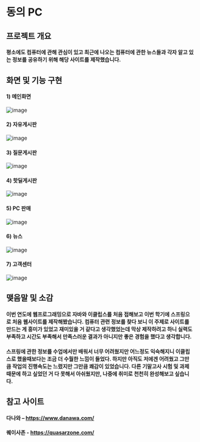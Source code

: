 동의 PC
==
## 프로젝트 개요
#### 평소에도 컴퓨터에 관해 관심이 있고 최근에 나오는 컴퓨터에 관한 뉴스들과     각자 알고 있는 정보를 공유하기 위해 해당 사이트를 제작했습니다.

## 화면 및 기능 구현
#### 1) 메인화면
![image](https://user-images.githubusercontent.com/101075026/209258979-b56cb5e0-0280-49db-83c4-e28fdbb1c7f1.png)

#### 2) 자유게시판
![image](https://user-images.githubusercontent.com/101075026/209259120-0d38622e-0fb5-48b4-aec6-bf4853056489.png)

#### 3) 질문게시판
![image](https://user-images.githubusercontent.com/101075026/209259131-365872c9-7e37-45b6-a8e5-4384fa20949a.png)

#### 4) 핫딜게시판
![image](https://user-images.githubusercontent.com/101075026/209259139-9069a8ae-f17a-4a30-a504-9b0590d54421.png)

#### 5) PC 판매
![image](https://user-images.githubusercontent.com/101075026/209259152-42a462e0-98f1-468c-bf39-23ae30201d13.png)
  
#### 6) 뉴스
![image](https://user-images.githubusercontent.com/101075026/209259155-c600ca50-6b8e-4d76-9963-05189e4f7bf3.png)

#### 7) 고객센터
![image](https://user-images.githubusercontent.com/101075026/209259169-16bd3b51-159d-4325-a29a-59c3590ae4e0.png)

## 맺음말 및 소감
#### 이번 연도에 웹프로그래밍으로 자바와 이클립스를 처음 접해보고 이번 학기에 스프링으로 처음 웹사이트를 제작해봤습니다. 컴퓨터 관련 정보를 찾다 보니 이 주제로 사이트를 만드는 게 흥미가 있었고 재미있을 거 같다고 생각했었는데 막상 제작하려고 하니 실력도 부족하고 시간도 부족해서 만족스러운 결과가 아니지만 좋은 경험을 했다고 생각합니다.

#### 스프링에 관한 정보를 수업에서만 배워서 너무 어려웠지만 어느정도 익숙해지니 이클립스로 했을때보다는 조금 더 수월한 느낌이 들었다. 하지만 아직도 저에겐 어려웠고 그만큼 작업의 진행속도는 느렸지만 그만큼 쾌감이 있었습니다. 다른 기말고사 시험 및 과제 때문에 하고 싶었던 거 다 못해서 아쉬웠지만, 나중에 취미로 천천히 완성해보고 싶습니다.

## 참고 사이트
#### 다나와 – https://www.danawa.com/
#### 퀘이사존 - https://quasarzone.com/
